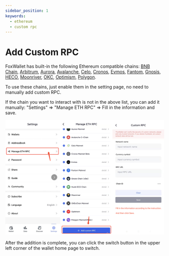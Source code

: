 ```yaml
---
sidebar_position: 1
keywords:
  - ethereum
  - custom rpc
---
```


# Add Custom RPC
FoxWallet has built-in the following Ethereum compatible chains: [BNB Chain](./bsc.md), [Arbitrum](./arbitrum.md), [Aurora](./aurora.md), [Avalanche](./avalanche.md), [Celo](./celo.md), [Cronos](./cronos.md), [Evmos](./evmos.md), [Fantom](./fantom.md), [Gnosis](./gnosis.md), [HECO](./heco.md), [Moonriver](./moonriver.md), [OKC](./okc.md), [Optimism](./optimism.md), [Polygon](./polygon.md). 

To use these chains, just enable them in the setting page, no need to manually add custom RPC.

If the chain you want to interact with is not in the above list, you can add it manually: "Settings" => "Manage ETH RPC" => Fill in the information and save.

![](../img/add-custom-rpc.png)

After the addition is complete, you can click the switch button in the upper left corner of the wallet home page to switch.

